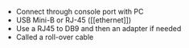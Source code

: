 - Connect through console port with PC
- USB Mini-B or RJ-45 ([[ethernet]])
- Use a RJ45 to DB9 and then an adapter if needed
- Called a roll-over cable